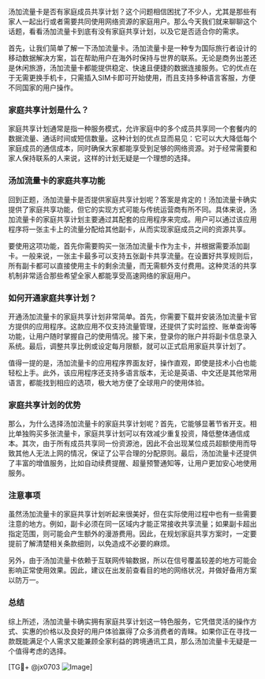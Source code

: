 汤加流量卡是否有家庭成员共享计划？这个问题相信困扰了不少人，尤其是那些有家人一起出行或者需要共同使用网络资源的家庭用户。那么今天我们就来聊聊这个话题，看看汤加流量卡到底有没有家庭共享计划，以及它是否适合你的需求。

首先，让我们简单了解一下汤加流量卡。汤加流量卡是一种专为国际旅行者设计的移动数据解决方案，旨在帮助用户在海外时保持与世界的联系。无论是商务出差还是休闲旅游，汤加流量卡都能提供稳定、快速且便捷的数据连接服务。它的优点在于无需更换手机卡，只需插入SIM卡即可开始使用，而且支持多种语言客服，方便不同国家的用户操作。

### 家庭共享计划是什么？

家庭共享计划通常是指一种服务模式，允许家庭中的多个成员共享同一个套餐内的数据流量、通话时间或短信数量。这种计划的优点显而易见：它可以大大降低每个家庭成员的通信成本，同时确保大家都能享受到足够的网络资源。对于经常需要和家人保持联系的人来说，这样的计划无疑是一个理想的选择。

### 汤加流量卡的家庭共享功能

回到正题，汤加流量卡是否提供家庭共享计划呢？答案是肯定的！汤加流量卡确实提供了家庭共享功能，但它的实现方式可能与传统运营商有所不同。具体来说，汤加流量卡的家庭共享计划主要通过其配套的应用程序来完成。用户可以通过该应用程序将一张主卡上的流量分配给其他副卡，从而实现家庭成员之间的资源共享。

要使用这项功能，首先你需要购买一张汤加流量卡作为主卡，并根据需要添加副卡。一般来说，一张主卡最多可以支持五张副卡共享流量。在设置好共享规则后，所有副卡都可以直接使用主卡的剩余流量，而无需额外支付费用。这种灵活的共享机制非常适合那些希望全家人都能享受高速网络的家庭用户。

### 如何开通家庭共享计划？

开通汤加流量卡的家庭共享计划非常简单。首先，你需要下载并安装汤加流量卡官方提供的应用程序。这款应用不仅支持流量管理，还提供了实时监控、账单查询等功能，让用户随时掌握自己的使用情况。接下来，登录你的账户并将副卡信息录入系统。最后，调整共享比例或设定每月限额，就可以正式启用家庭共享计划了。

值得一提的是，汤加流量卡的应用程序界面友好，操作直观，即使是技术小白也能轻松上手。此外，该应用程序还支持多语言版本，无论是英语、中文还是其他常用语言，都能找到相应的选项，极大地方便了全球用户的使用体验。

### 家庭共享计划的优势

那么，为什么选择汤加流量卡的家庭共享计划呢？首先，它能够显著节省开支。相比单独购买多张流量卡，家庭共享计划可以有效减少重复投资，降低整体通信成本。其次，由于所有成员共享同一份资源池，因此不会出现某位成员超额使用而导致其他人无法上网的情况，保证了公平合理的分配原则。最后，汤加流量卡还提供了丰富的增值服务，比如自动续费提醒、超量预警通知等，让用户更加安心地使用服务。

### 注意事项

虽然汤加流量卡的家庭共享计划听起来很美好，但在实际使用过程中也有一些需要注意的地方。例如，副卡必须在同一区域内才能正常接收共享流量；如果副卡超出指定范围，则可能会产生额外的漫游费用。因此，在规划家庭共享方案时，一定要提前了解清楚相关条款细则，以免造成不必要的麻烦。

另外，由于汤加流量卡依赖于互联网传输数据，所以在信号覆盖较差的地方可能会影响正常使用效果。因此，建议在出发前查看目的地的网络状况，并做好备用方案以防万一。

### 总结

综上所述，汤加流量卡确实拥有家庭共享计划这一特色服务，它凭借灵活的操作方式、实惠的价格以及良好的用户体验赢得了众多消费者的青睐。如果你正在寻找一款既能满足个人需求又能兼顾全家利益的跨境通讯工具，那么汤加流量卡无疑是一个值得考虑的选择。

[TG💪+ @jx0703 ![Image](https://github.com/user-attachments/assets/dbca1d08-cadb-493c-b0ec-ad6f7a83f270)]
